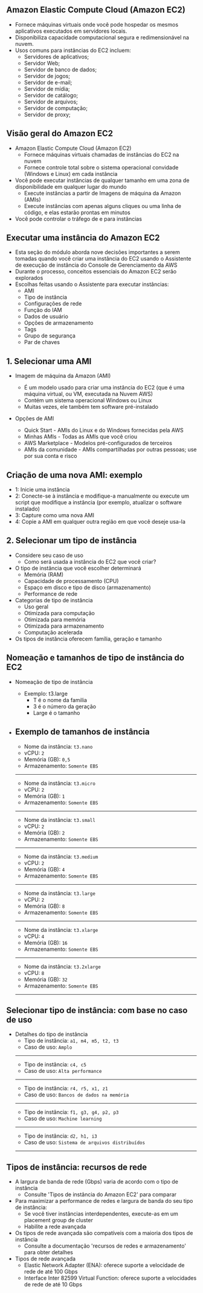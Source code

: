 ## Amazon Elastic Compute Cloud (Amazon EC2)

- Fornece máquinas virtuais onde você pode hospedar os mesmos aplicativos executados em servidores locais.
- Disponibiliza capacidade computacional segura e redimensionável na nuvem.
- Usos comuns para instâncias do EC2 incluem:
    - Servidores de aplicativos;
    - Servidor Web;
    - Servidor de banco de dados;
    - Servidor de jogos;
    - Servidor de e-mail;
    - Servidor de mídia;
    - Servidor de catálogo;
    - Servidor de arquivos;
    - Servidor de computação;
    - Servidor de proxy;

## Visão geral do Amazon EC2

- Amazon Elastic Compute Cloud (Amazon EC2)
    - Fornece máquinas virtuais chamadas de instâncias do EC2 na nuvem
    - Fornece controle total sobre o sistema operacional convidade (Windows e Linux) em cada instância
- Você pode executar instâncias de qualquer tamanho em uma zona de disponibilidade em qualquer lugar do mundo
    - Execute instâncias a partir de Imagens de máquina da Amazon (AMIs)
    - Execute instâncias com apenas alguns cliques ou uma linha de código, e elas estarão prontas em minutos
- Você pode controlar o tráfego de e para instâncias

## Executar uma instância do Amazon EC2

- Esta seção do módulo aborda nove decisões importantes a serem tomadas quando você criar uma instância do EC2 usando o Assistente de execução de instância do Console de Gerenciamento da AWS
- Durante o processo, conceitos essenciais do Amazon EC2 serão explorados
- Escolhas feitas usando o Assistente para executar instâncias:
    - AMI
    - Tipo de instância
    - Configurações de rede
    - Função do IAM
    - Dados de usuário
    - Opções de armazenamento
    - Tags
    - Grupo de segurança
    - Par de chaves

## 1. Selecionar uma AMI

- Imagem de máquina da Amazon (AMI)
    - É um modelo usado para criar uma instância do EC2 (que é uma máquina virtual, ou VM, executada na Nuvem AWS)
    - Contém um sistema operacional Windows ou Linux
    - Muitas vezes, ele também tem software pré-instalado

- Opções de AMI
    - Quick Start - AMIs do Linux e do Windows fornecidas pela AWS
    - Minhas AMIs - Todas as AMIs que você criou
    - AWS Marketplace - Modelos pré-configurados de terceiros
    - AMIs da comunidade - AMIs compartilhadas por outras pessoas; use por sua conta e risco

## Criação de uma nova AMI: exemplo

- 1: Inicie uma instância
- 2: Conecte-se à instância e modifique-a manualmente ou execute um script que modifique a instância (por exemplo, atualizar o software instalado)
- 3: Capture como uma nova AMI
- 4: Copie a AMI em qualquer outra região em que você deseje usa-la

## 2. Selecionar um tipo de instância

- Considere seu caso de uso
    - Como será usada a instância do EC2 que você criar?
- O tipo de instância que você escolher determinará
    - Memória (RAM)
    - Capacidade de processamento (CPU)
    - Espaço em disco e tipo de disco (armazenamento)
    - Performance de rede
- Categorias de tipo de instância 
    - Uso geral
    - Otimizada para computação
    - Otimizada para memória
    - Otimizada para armazenamento
    - Computação acelerada
- Os tipos de instância oferecem família, geração e tamanho

## Nomeação e tamanhos de tipo de instância do EC2

- Nomeação de tipo de instância
    - Exemplo: t3.large
        - T é o nome da familia
        - 3 é o número da geração
        - Large é o tamanho

- Exemplo de tamanhos de instância 
    ---       
    - Nome da instância: `t3.nano`
    - vCPU: `2`
    - Memória (GB): `0,5`
    - Armazenamento: `Somente EBS`
    ---   
    - Nome da instância: `t3.micro`
    - vCPU: `2`
    - Memória (GB): `1`
    - Armazenamento: `Somente EBS`
    ---   
    - Nome da instância: `t3.small`
    - vCPU: `2`
    - Memória (GB): `2`
    - Armazenamento: `Somente EBS`
    ---   
    - Nome da instância: `t3.medium`
    - vCPU: `2`
    - Memória (GB): `4`
    - Armazenamento: `Somente EBS`
    ---   
    - Nome da instância: `t3.large`
    - vCPU: `2`
    - Memória (GB): `8`
    - Armazenamento: `Somente EBS`
    ---       
    - Nome da instância: `t3.xlarge`
    - vCPU: `4`
    - Memória (GB): `16`
    - Armazenamento: `Somente EBS`
    ---       
    - Nome da instância: `t3.2xlarge`
    - vCPU: `8`
    - Memória (GB): `32`
    - Armazenamento: `Somente EBS`
    ---       

## Selecionar tipo de instância: com base no caso de uso

- Detalhes do tipo de instância
    - Tipo de instância: `a1, m4, m5, t2, t3`
    - Caso de uso: `Amplo`
    ---
    - Tipo de instância: `c4, c5`
    - Caso de uso: `Alta performance`
    ---
    - Tipo de instância: `r4, r5, x1, z1`
    - Caso de uso: `Bancos de dados na memória`
    ---
    - Tipo de instância: `f1, g3, g4, p2, p3`
    - Caso de uso: `Machine learning`
    ---
    - Tipo de instância: `d2, h1, i3`
    - Caso de uso: `Sistema de arquivos distribuídos`
    ---

## Tipos de instância: recursos de rede 

- A largura de banda de rede (Gbps) varia de acordo com o tipo de instância
    - Consulte 'Tipos de instância do Amazon EC2' para comparar
- Para maximizar a performance de redes e largura de banda do seu tipo de instância:
    - Se você tiver instâncias interdependentes, execute-as em um placement group de cluster
    - Habilite a rede avançada
- Os tipos de rede avançada são compatíveis com a maioria dos tipos de instância
    - Consulte a documentação 'recursos de redes e armazenamento' para obter detalhes
- Tipos de rede avançada 
    - Elastic Network Adapter (ENA): oferece suporte a velocidade de rede de até 100 Gbps
    - Interface Inter 82599 Virtual Function: oferece suporte a velocidades de rede de até 10 Gbps
